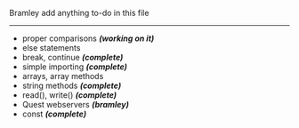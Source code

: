Bramley add anything to-do in this file

***

- proper comparisons __*(working on it)*__
- else statements
- break, continue __*(complete)*__
- simple importing __*(complete)*__
- arrays, array methods
- string methods __*(complete)*__
- read(), write() __*(complete)*__
- Quest webservers __*(bramley)*__
- const __*(complete)*__